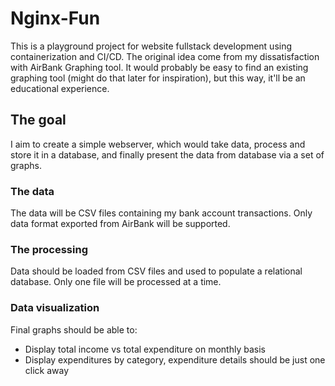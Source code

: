 # Nginx-Fun
This is a playground project for website fullstack development using containerization and CI/CD. The original idea come from my dissatisfaction with AirBank Graphing tool. It would probably be easy to find an existing graphing tool (might do that later for inspiration), but this way, it'll be an educational experience.

## The goal
I aim to create a simple webserver, which would take data, process and store it in a database, and finally present the data from database via a set of graphs.
### The data
The data will be CSV files containing my bank account transactions. Only data format exported from AirBank will be supported.
### The processing
Data should be loaded from CSV files and used to populate a relational database. Only one file will be processed at a time. 
### Data visualization
Final graphs should be able to:
*  Display total income vs total expenditure on monthly basis
*  Display expenditures by category, expenditure details should be just one click away
